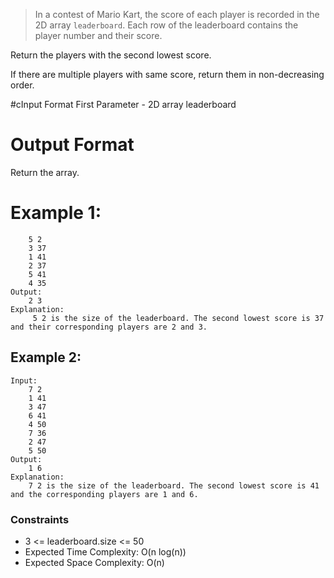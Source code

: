> In a contest of Mario Kart, the score of each player is recorded in the 2D array `leaderboard`. Each row of the leaderboard contains the player number and their score.

Return the players with the second lowest score.

If there are multiple players with same score, return them in non-decreasing order.

#cInput Format
First Parameter - 2D array leaderboard

# Output Format

Return the array.

# Example 1:

```Input:
    5 2
    3 37
    1 41
    2 37
    5 41
    4 35
Output:
    2 3
Explanation:
     5 2 is the size of the leaderboard. The second lowest score is 37 and their corresponding players are 2 and 3.
```

## Example 2:

```
Input:
    7 2
    1 41
    3 47
    6 41
    4 50
    7 36
    2 47
    5 50
Output:
    1 6
Explanation:
    7 2 is the size of the leaderboard. The second lowest score is 41 and the corresponding players are 1 and 6.
```

### Constraints

- 3 <= leaderboard.size <= 50
- Expected Time Complexity: O(n log(n))
- Expected Space Complexity: O(n)
